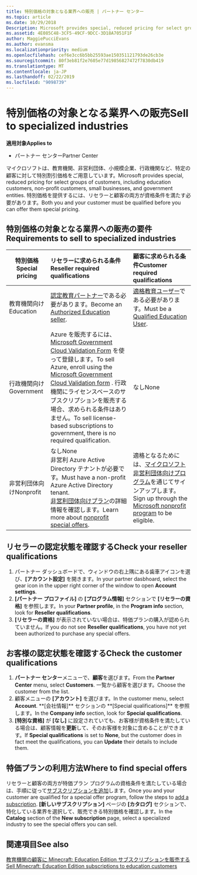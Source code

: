 ```yaml
---
title: 特別価格の対象となる業界への販売 | パートナー センター
ms.topic: article
ms.date: 10/29/2018
Description: Microsoft provides special, reduced pricing for select groups of customers, including education customers, non-profit customers, and government users.
ms.assetid: 4E085C48-3CF5-49CF-9DCC-3D18A7051F1F
author: MaggiePucciEvans
ms.author: evansma
ms.localizationpriority: medium
ms.openlocfilehash: cef6e3cc6b5bb25593ae150351121793de26cb3e
ms.sourcegitcommit: 80f3eb81f2e7605e77d19856827472f7830db419
ms.translationtype: MT
ms.contentlocale: ja-JP
ms.lasthandoff: 02/22/2019
ms.locfileid: "9098739"
---
```

# <a name="sell-to-specialized-industries"></a><span data-ttu-id="20261-102">特別価格の対象となる業界への販売</span><span class="sxs-lookup"><span data-stu-id="20261-102">Sell to specialized industries</span></span>

**<span data-ttu-id="20261-103">適用対象</span><span class="sxs-lookup"><span data-stu-id="20261-103">Applies to</span></span>**

-  <span data-ttu-id="20261-104">パートナー センター</span><span class="sxs-lookup"><span data-stu-id="20261-104">Partner Center</span></span>

<span data-ttu-id="20261-105">マイクロソフトは、教育機関、非営利団体、小規模企業、行政機関など、特定の顧客に対して特別割引価格をご用意しています。</span><span class="sxs-lookup"><span data-stu-id="20261-105">Microsoft provides special, reduced pricing for select groups of customers, including education customers, non-profit customers, small businesses, and government entities.</span></span> <span data-ttu-id="20261-106">特別価格を提供するには、リセラーと顧客の両方が資格条件を満たす必要があります。</span><span class="sxs-lookup"><span data-stu-id="20261-106">Both you and your customer must be qualified before you can offer them special pricing.</span></span> 

## <a name="requirements-to-sell-to-specialized-industries"></a><span data-ttu-id="20261-107">特別価格の対象となる業界への販売の要件</span><span class="sxs-lookup"><span data-stu-id="20261-107">Requirements to sell to specialized industries</span></span>

|**<span data-ttu-id="20261-108">特別価格</span><span class="sxs-lookup"><span data-stu-id="20261-108">Special pricing</span></span>**   |**<span data-ttu-id="20261-109">リセラーに求められる条件</span><span class="sxs-lookup"><span data-stu-id="20261-109">Reseller required qualifications</span></span>**   |**<span data-ttu-id="20261-110">顧客に求められる条件</span><span class="sxs-lookup"><span data-stu-id="20261-110">Customer required qualifications</span></span>**   |
|----------------------------|:---------------------------------|:------------------------------------------|
|<span data-ttu-id="20261-111">教育機関向け</span><span class="sxs-lookup"><span data-stu-id="20261-111">Education</span></span>   |<span data-ttu-id="20261-112">[認定教育パートナー](https://www.mepn.com)である必要があります。</span><span class="sxs-lookup"><span data-stu-id="20261-112">Become an [Authorized Education seller](https://www.mepn.com).</span></span>   | <span data-ttu-id="20261-113">[適格教育ユーザー](https://www.microsoftvolumelicensing.com/DocumentSearch.aspx?Mode=3&DocumentTypeId=7)である必要があります。</span><span class="sxs-lookup"><span data-stu-id="20261-113">Must be a [Qualified Education User](https://www.microsoftvolumelicensing.com/DocumentSearch.aspx?Mode=3&DocumentTypeId=7).</span></span>   |
|<span data-ttu-id="20261-114">行政機関向け</span><span class="sxs-lookup"><span data-stu-id="20261-114">Government</span></span>   |<span data-ttu-id="20261-115">Azure を販売するには、[Microsoft Government Cloud Validation Form](https://azuregov.microsoft.com/csp) を使って登録します。</span><span class="sxs-lookup"><span data-stu-id="20261-115">To sell Azure, enroll using the [Microsoft Government Cloud Validation form](https://azuregov.microsoft.com/csp) .</span></span> <span data-ttu-id="20261-116">行政機関にライセンスベースのサブスクリプションを販売する場合、求められる条件はありません。</span><span class="sxs-lookup"><span data-stu-id="20261-116">To sell license-based subscriptions to government, there is no required qualification.</span></span>|   <span data-ttu-id="20261-117">なし</span><span class="sxs-lookup"><span data-stu-id="20261-117">None</span></span>|
|<span data-ttu-id="20261-118">非営利団体向け</span><span class="sxs-lookup"><span data-stu-id="20261-118">Nonprofit</span></span>  |<span data-ttu-id="20261-119">なし</span><span class="sxs-lookup"><span data-stu-id="20261-119">None</span></span><br><span data-ttu-id="20261-120">非営利 Azure Active Directory テナントが必要です。</span><span class="sxs-lookup"><span data-stu-id="20261-120">Must have a non-profit Azure Active Directory tenant.</span></span><br><span data-ttu-id="20261-121">[非営利団体向けプラン](https://assetsprod.microsoft.com/mpn/en-us/nonprofit-skus-in-csp-faq.pdf)の詳細情報を確認します。</span><span class="sxs-lookup"><span data-stu-id="20261-121">Learn more about [nonprofit special offers](https://assetsprod.microsoft.com/mpn/en-us/nonprofit-skus-in-csp-faq.pdf).</span></span>   |<span data-ttu-id="20261-122">適格となるためには、[マイクロソフト非営利団体向けプログラム](https://nonprofit.microsoft.com/#/register)を通じてサインアップします。</span><span class="sxs-lookup"><span data-stu-id="20261-122">Sign up through the [Microsoft nonprofit program](https://nonprofit.microsoft.com/#/register) to be eligible.</span></span>   |


## <a name="check-your-reseller-qualifications"></a><span data-ttu-id="20261-123">リセラーの認定状態を確認する</span><span class="sxs-lookup"><span data-stu-id="20261-123">Check your reseller qualifications</span></span>

1.  <span data-ttu-id="20261-124">パートナー ダッシュボードで、ウィンドウの右上隅にある歯車アイコンを選び、**[アカウント設定]** を開きます。</span><span class="sxs-lookup"><span data-stu-id="20261-124">In your partner dasbhoard, select the gear icon in the upper right corner of the window to open **Account settings**.</span></span>
2.  <span data-ttu-id="20261-125">**[パートナー プロファイル]** の **[プログラム情報]** セクションで **[リセラーの資格]** を参照します。</span><span class="sxs-lookup"><span data-stu-id="20261-125">In your **Partner profile**, in the **Program info** section, look for **Reseller qualifications**.</span></span>
3.  <span data-ttu-id="20261-126">**[リセラーの資格]** が表示されていない場合は、特価プランの購入が認められていません。</span><span class="sxs-lookup"><span data-stu-id="20261-126">If you do not see **Reseller qualifications**, you have not yet been authorized to purchase any special offers.</span></span>

## <a name="check-the-customer-qualifications"></a><span data-ttu-id="20261-127">お客様の認定状態を確認する</span><span class="sxs-lookup"><span data-stu-id="20261-127">Check the customer qualifications</span></span>

1.  <span data-ttu-id="20261-128">**パートナー センター**メニューで、**顧客**を選びます。</span><span class="sxs-lookup"><span data-stu-id="20261-128">From the **Partner Center** menu, select **Customers**.</span></span> <span data-ttu-id="20261-129">一覧から顧客を選びます。</span><span class="sxs-lookup"><span data-stu-id="20261-129">Choose the customer from the list.</span></span>
2.  <span data-ttu-id="20261-130">顧客メニューの **[アカウント]** を選びます。</span><span class="sxs-lookup"><span data-stu-id="20261-130">In the customer menu, select **Account**.</span></span> <span data-ttu-id="20261-131">
          \*\*[会社情報]\*\* セクションの \*\*[Special qualifications]** を参照します。</span><span class="sxs-lookup"><span data-stu-id="20261-131">In the **Company info** section, look for **Special qualifications**.</span></span>
3.  <span data-ttu-id="20261-132">**[特別な資格]** が **[なし]** に設定されていても、お客様が資格条件を満たしている場合は、顧客情報を**更新**して、そのお客様を対象に含めることができます。</span><span class="sxs-lookup"><span data-stu-id="20261-132">If **Special qualifications** is set to **None**, but the customer does in fact meet the qualifications, you can **Update** their details to include them.</span></span>

## <a name="where-to-find-special-offers"></a><span data-ttu-id="20261-133">特価プランの利用方法</span><span class="sxs-lookup"><span data-stu-id="20261-133">Where to find special offers</span></span>

<span data-ttu-id="20261-134">リセラーと顧客の両方が特価プラン プログラムの資格条件を満たしている場合は、手順に従って[サブスクリプションを追加](create-a-new-subscription.md)します。</span><span class="sxs-lookup"><span data-stu-id="20261-134">Once you and your customer are qualified for a special offer program, follow the steps to [add a subscription](create-a-new-subscription.md).</span></span> <span data-ttu-id="20261-135">**[新しいサブスクリプション]** ページの **[カタログ]** セクションで、特化している業界を選択して、販売できる特別価格を確認します。</span><span class="sxs-lookup"><span data-stu-id="20261-135">In the **Catalog** section of the **New subscription** page, select a specialized industry to see the special offers you can sell.</span></span>

## <a name="see-also"></a><span data-ttu-id="20261-136">関連項目</span><span class="sxs-lookup"><span data-stu-id="20261-136">See also</span></span>

[<span data-ttu-id="20261-137">教育機関の顧客に Minecraft: Education Edition サブスクリプションを販売する</span><span class="sxs-lookup"><span data-stu-id="20261-137">Sell Minecraft: Education Edition subscriptions to education customers</span></span>](minecraft-subscriptions.md)


 

 

 



